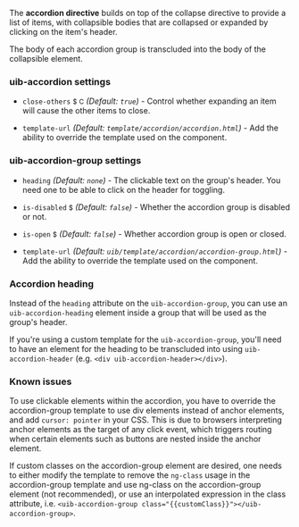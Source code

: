 The **accordion directive** builds on top of the collapse directive to provide a list of items, with collapsible bodies that are collapsed or expanded by clicking on the item's header.

The body of each accordion group is transcluded into the body of the collapsible element.

### uib-accordion settings

* `close-others`
  <small class="badge">$</small>
  <small class="badge">C</small>
  _(Default: `true`)_ -
  Control whether expanding an item will cause the other items to close.

* `template-url`
  _(Default: `template/accordion/accordion.html`)_ -
  Add the ability to override the template used on the component.

### uib-accordion-group settings

* `heading`
  _(Default: `none`)_ -
  The clickable text on the group's header. You need one to be able to click on the header for toggling.

* `is-disabled`
  <small class="badge">$</small>
  <i class="glyphicon glyphicon-eye-open"></i>
  _(Default: `false`)_ -
   Whether the accordion group is disabled or not.

* `is-open`
  <small class="badge">$</small>
  <i class="glyphicon glyphicon-eye-open"></i>
  _(Default: `false`)_ -
  Whether accordion group is open or closed.

* `template-url`
  _(Default: `uib/template/accordion/accordion-group.html`)_ -
  Add the ability to override the template used on the component.

### Accordion heading

Instead of the `heading` attribute on the `uib-accordion-group`, you can use an `uib-accordion-heading` element inside a group that will be used as the group's header.

If you're using a custom template for the `uib-accordion-group`, you'll need to have an element for the heading to be transcluded into using `uib-accordion-header` (e.g. `<div uib-accordion-header></div>`).

### Known issues

To use clickable elements within the accordion, you have to override the accordion-group template to use div elements instead of anchor elements, and add `cursor: pointer` in your CSS. This is due to browsers interpreting anchor elements as the target of any click event, which triggers routing when certain elements such as buttons are nested inside the anchor element.

If custom classes on the accordion-group element are desired, one needs to either modify the template to remove the `ng-class` usage in the accordion-group template and use ng-class on the accordion-group element (not recommended), or use an interpolated expression in the class attribute, i.e. `<uib-accordion-group class="{{customClass}}"></uib-accordion-group>`.

